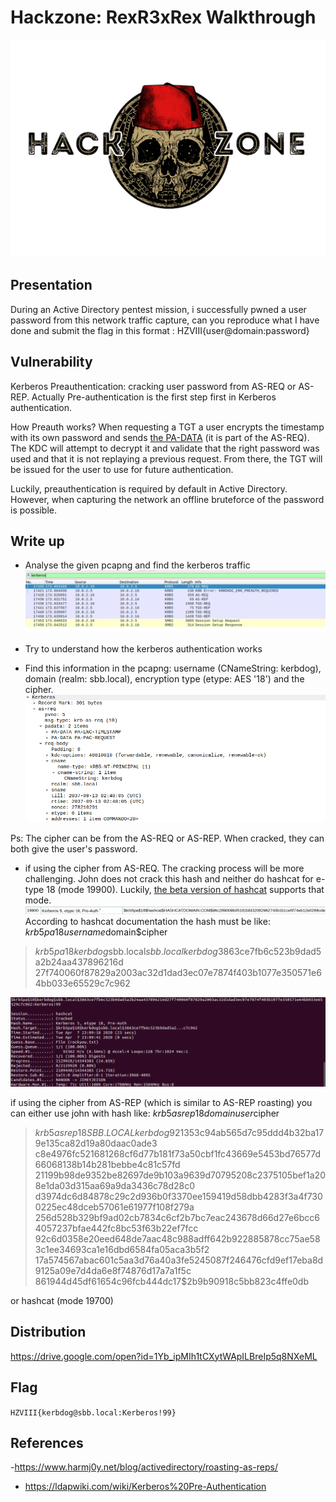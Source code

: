 
# Hackzone: RexR3xRex Walkthrough

![hz](../assets/img/hz.png)



Presentation
------------

During an Active Directory pentest mission, i successfully pwned a user password from this network traffic capture, can you reproduce what I have done and submit the flag in this format : HZVIII{user@domain:password}

Vulnerability
-------------

Kerberos Preauthentication: cracking user password from AS-REQ or AS-REP.
Actually Pre-authentication is the first step first in Kerberos authentication. 

How Preauth works? When requesting a TGT a user encrypts the timestamp with its own password and sends [the PA-DATA](https://tools.ietf.org/html/rfc4120#page-60) (it is part of the AS-REQ). The KDC will attempt to decrypt it and validate that the right password was used and that it is not replaying a previous request.  From there, the TGT will be issued for the user to use for future authentication.

Luckily, preauthentication is required by default in Active Directory.  However, when capturing the network an offline bruteforce of the password is possible.


Write up
-----------

- Analyse the given pcapng and find the kerberos traffic
![1](./pics/1.png)

- Try to understand how the kerberos authentication works
- Find this information in the pcapng: username (CNameString: kerbdog), domain (realm: sbb.local), encryption type (etype: AES '18') and the cipher.
![2](./pics/2.png)

Ps: The cipher can be from the AS-REQ or AS-REP. When cracked, they can both give the user's password.

- if using the cipher from AS-REQ. The cracking process will be more challenging. John does not crack this hash and neither do hashcat for e-type 18 (mode 19900). Luckily, [the beta version of hashcat](https://hashcat.net/beta/) supports that mode. 
![3|2000*400](./pics/3.png)
According to hashcat documentation the hash must be like: $krb5pa$18$username$domain$cipher
> $krb5pa$18$kerbdog$sbb.local$sbb.localkerbdog$3863ce7fb6c523b9dad5a2b24aa437896216d
27f740060f87829a2003ac32d1dad3ec07e7874f403b1077e350571e64bb033e65529c7c962

![4](./pics/4.png)

if using the cipher from AS-REP (which is similar to AS-REP roasting) you can either use john with hash like: $krb5asrep$18$domainuser$cipher 
> $krb5asrep$18$SBB.LOCALkerbdog$921353c94ab565d7c95ddd4b32ba179e135ca82d19a80daac0ade3
c8e4976fc521681268cf6d77b181f73a50cbf1fc43669e5453bd76577d66068138b14b281bebbe4c81c57fd
21199b98de9352be82697de9b103a9639d70795208c2375105bef1a208e1da03d315aa69a9da3436c78d28c0
d3974dc6d84878c29c2d936b0f3370ee159419d58dbb4283f3a4f7300225ec48dceb57061e61977f108f279a
256d528b329bf9ad02cb7834c6cf2b7bc7eac243678d66d27e6bcc64057237bfae442fc8bc53f63b22ef7fcc
92c6d0358e20eed648de7aac48c988adff642b922885878cc75ae583c1ee34693ca1e16dbd6584fa05aca3b5f2
17a574567abac601c5aa3d76a40a3fe5245087f246476cfd9ef17eba8d9125a09e7d4da6e8f74876d17a7a1f5c
861944d45df61654c96fcb444dc17$2b9b90918c5bb823c4ffe0db

or hashcat (mode 19700)

Distribution
-------------
https://drive.google.com/open?id=1Yb_ipMIh1tCXytWApILBreIp5q8NXeML


Flag
----------

`HZVIII{kerbdog@sbb.local:Kerberos!99}`

References
----------

-https://www.harmj0y.net/blog/activedirectory/roasting-as-reps/
- https://ldapwiki.com/wiki/Kerberos%20Pre-Authentication

